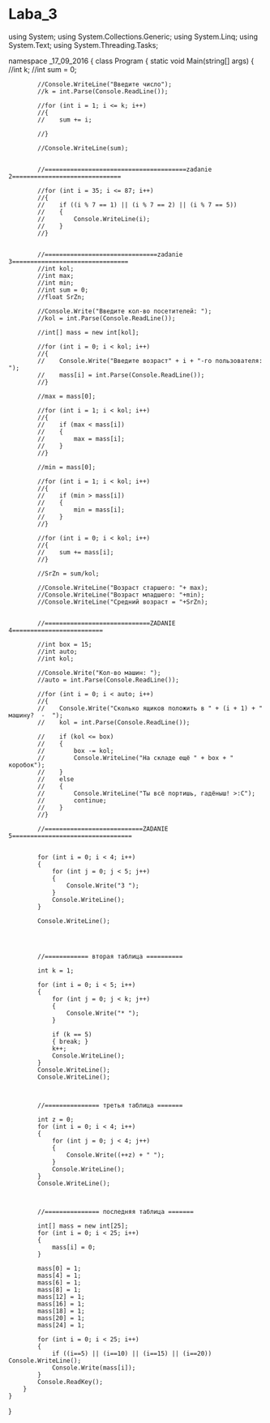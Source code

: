 # Laba_3
using System;
using System.Collections.Generic;
using System.Linq;
using System.Text;
using System.Threading.Tasks;

namespace _17_09_2016
{
    class Program
    {
        static void Main(string[] args)
        {
            //int k;
            //int sum = 0;

            //Console.WriteLine("Введите число");
            //k = int.Parse(Console.ReadLine());

            //for (int i = 1; i <= k; i++)
            //{
            //    sum += i;

            //}

            //Console.WriteLine(sum);


            //=======================================zadanie 2==============================

            //for (int i = 35; i <= 87; i++)
            //{
            //    if ((i % 7 == 1) || (i % 7 == 2) || (i % 7 == 5))
            //    {
            //        Console.WriteLine(i);
            //    }
            //}


            //===============================zadanie 3================================
            //int kol;
            //int max;
            //int min;
            //int sum = 0;
            //float SrZn;

            //Console.Write("Введите кол-во посетителей: ");
            //kol = int.Parse(Console.ReadLine());

            //int[] mass = new int[kol];

            //for (int i = 0; i < kol; i++)
            //{
            //    Console.Write("Введите возраст" + i + "-го пользователя: ");
            //    mass[i] = int.Parse(Console.ReadLine());
            //}

            //max = mass[0];

            //for (int i = 1; i < kol; i++)
            //{
            //    if (max < mass[i])
            //    {
            //        max = mass[i];
            //    }
            //}

            //min = mass[0];

            //for (int i = 1; i < kol; i++)
            //{
            //    if (min > mass[i])
            //    {
            //        min = mass[i];
            //    }
            //}

            //for (int i = 0; i < kol; i++)
            //{
            //    sum += mass[i];
            //}

            //SrZn = sum/kol;

            //Console.WriteLine("Возраст старшего: "+ max);
            //Console.WriteLine("Возраст младшего: "+min);
            //Console.WriteLine("Средний возраст = "+SrZn);


            //=============================ZADANIE 4=========================

            //int box = 15;
            //int auto;
            //int kol;

            //Console.Write("Кол-во машин: ");
            //auto = int.Parse(Console.ReadLine());

            //for (int i = 0; i < auto; i++)
            //{
            //    Console.Write("Сколько ящиков положить в " + (i + 1) + " машину?  -  ");
            //    kol = int.Parse(Console.ReadLine());

            //    if (kol <= box)
            //    {
            //        box -= kol;
            //        Console.WriteLine("На складе ещё " + box + " коробок");
            //    }
            //    else
            //    {
            //        Console.WriteLine("Ты всё портишь, гадёныш! >:C");
            //        continue;
            //    }
            //}

            //===========================ZADANIE 5=================================


            for (int i = 0; i < 4; i++)
            {
                for (int j = 0; j < 5; j++)
                {
                    Console.Write("3 ");
                }
                Console.WriteLine();
            }

            Console.WriteLine();




            //============ вторая таблица ==========

            int k = 1;

            for (int i = 0; i < 5; i++)
            {
                for (int j = 0; j < k; j++)
                {
                    Console.Write("* ");
                }

                if (k == 5)
                { break; }
                k++;
                Console.WriteLine();
            }
            Console.WriteLine();
            Console.WriteLine();



            //=============== третья таблица =======

            int z = 0;
            for (int i = 0; i < 4; i++)
            {
                for (int j = 0; j < 4; j++)
                {
                    Console.Write((++z) + " ");
                }
                Console.WriteLine();
            }
            Console.WriteLine();



            //=============== последняя таблица =======

            int[] mass = new int[25];
            for (int i = 0; i < 25; i++)
            {
                mass[i] = 0;
            }

            mass[0] = 1;
            mass[4] = 1;
            mass[6] = 1;
            mass[8] = 1;
            mass[12] = 1;
            mass[16] = 1;
            mass[18] = 1;
            mass[20] = 1;
            mass[24] = 1;

            for (int i = 0; i < 25; i++)
            {
                if ((i==5) || (i==10) || (i==15) || (i==20)) Console.WriteLine();
                Console.Write(mass[i]);
            }
            Console.ReadKey();
        }
    }
}

